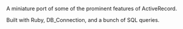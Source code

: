 A miniature port of some of the prominent features of ActiveRecord.

Built with Ruby, DB_Connection, and a bunch of SQL queries.
